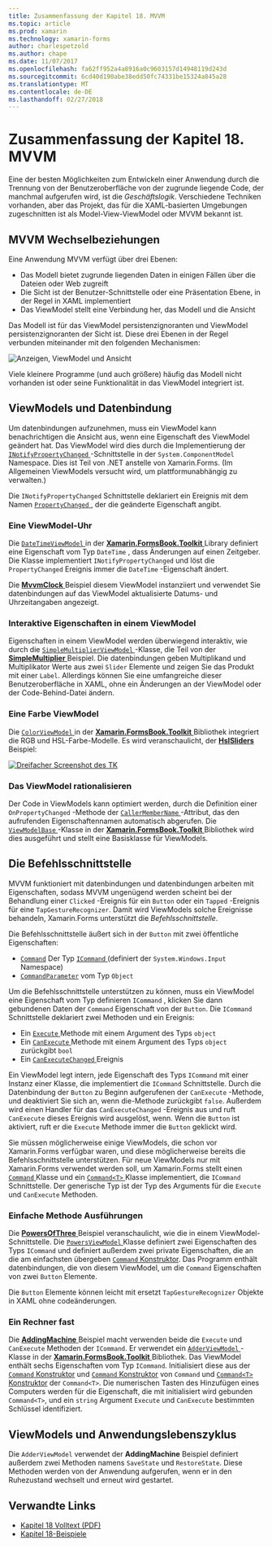 ```yaml
---
title: Zusammenfassung der Kapitel 18. MVVM
ms.topic: article
ms.prod: xamarin
ms.technology: xamarin-forms
author: charlespetzold
ms.author: chape
ms.date: 11/07/2017
ms.openlocfilehash: fa62ff952a4a8916a0c9603157d14948119d243d
ms.sourcegitcommit: 6cd40d190abe38edd50fc74331be15324a845a28
ms.translationtype: MT
ms.contentlocale: de-DE
ms.lasthandoff: 02/27/2018
---
```

# <a name="summary-of-chapter-18-mvvm"></a>Zusammenfassung der Kapitel 18. MVVM

Eine der besten Möglichkeiten zum Entwickeln einer Anwendung durch die Trennung von der Benutzeroberfläche von der zugrunde liegende Code, der manchmal aufgerufen wird, ist die *Geschäftslogik*. Verschiedene Techniken vorhanden, aber das Projekt, das für die XAML-basierten Umgebungen zugeschnitten ist als Model-View-ViewModel oder MVVM bekannt ist.

## <a name="mvvm-interrelationships"></a>MVVM Wechselbeziehungen

Eine Anwendung MVVM verfügt über drei Ebenen:

- Das Modell bietet zugrunde liegenden Daten in einigen Fällen über die Dateien oder Web zugreift
- Die Sicht ist der Benutzer-Schnittstelle oder eine Präsentation Ebene, in der Regel in XAML implementiert
- Das ViewModel stellt eine Verbindung her, das Modell und die Ansicht

Das Modell ist für das ViewModel persistenzignoranten und ViewModel persistenzignoranten der Sicht ist. Diese drei Ebenen in der Regel verbunden miteinander mit den folgenden Mechanismen:

![Anzeigen, ViewModel und Ansicht](images/ch18fg03.png "MVVM")

Viele kleinere Programme (und auch größere) häufig das Modell nicht vorhanden ist oder seine Funktionalität in das ViewModel integriert ist.

## <a name="viewmodels-and-data-binding"></a>ViewModels und Datenbindung

Um datenbindungen aufzunehmen, muss ein ViewModel kann benachrichtigen die Ansicht aus, wenn eine Eigenschaft des ViewModel geändert hat. Das ViewModel wird dies durch die Implementierung der [ `INotifyPropertyChanged` ](https://developer.xamarin.com/api/type/System.ComponentModel.INotifyPropertyChanged/) -Schnittstelle in der `System.ComponentModel` Namespace. Dies ist Teil von .NET anstelle von Xamarin.Forms. (Im Allgemeinen ViewModels versucht wird, um plattformunabhängig zu verwalten.)

Die `INotifyPropertyChanged` Schnittstelle deklariert ein Ereignis mit dem Namen [ `PropertyChanged` ](https://developer.xamarin.com/api/type/System.ComponentModel.INotifyPropertyChanged/) , der die geänderte Eigenschaft angibt.

### <a name="a-viewmodel-clock"></a>Eine ViewModel-Uhr

Die [ `DateTimeViewModel` ](https://github.com/xamarin/xamarin-forms-book-samples/blob/master/Libraries/Xamarin.FormsBook.Toolkit/Xamarin.FormsBook.Toolkit/DateTimeViewModel.cs) in der [ **Xamarin.FormsBook.Toolkit** ](https://github.com/xamarin/xamarin-forms-book-samples/tree/master/Libraries/Xamarin.FormsBook.Toolkit/Xamarin.FormsBook.Toolkit) Library definiert eine Eigenschaft vom Typ `DateTime` , dass Änderungen auf einen Zeitgeber. Die Klasse implementiert `INotifyPropertyChanged` und löst die `PropertyChanged` Ereignis immer die `DateTime` -Eigenschaft ändert.

Die [ **MvvmClock** ](https://github.com/xamarin/xamarin-forms-book-samples/tree/master/Chapter18/MvvmClock) Beispiel diesem ViewModel instanziiert und verwendet Sie datenbindungen auf das ViewModel aktualisierte Datums- und Uhrzeitangaben angezeigt.

### <a name="interactive-properties-in-a-viewmodel"></a>Interaktive Eigenschaften in einem ViewModel

Eigenschaften in einem ViewModel werden überwiegend interaktiv, wie durch die [ `SimpleMultiplierViewModel` ](https://github.com/xamarin/xamarin-forms-book-samples/blob/master/Chapter18/SimpleMultiplier/SimpleMultiplier/SimpleMultiplier/SimpleMultiplierViewModel.cs) -Klasse, die Teil von der [ **SimpleMultiplier** ](https://github.com/xamarin/xamarin-forms-book-samples/tree/master/Chapter18/SimpleMultiplier) Beispiel. Die datenbindungen geben Multiplikand und Multiplikator Werte aus zwei `Slider` Elemente und zeigen Sie das Produkt mit einer `Label`. Allerdings können Sie eine umfangreiche dieser Benutzeroberfläche in XAML, ohne ein Änderungen an der ViewModel oder der Code-Behind-Datei ändern.

### <a name="a-color-viewmodel"></a>Eine Farbe ViewModel

Die [ `ColorViewModel` ](https://github.com/xamarin/xamarin-forms-book-samples/blob/master/Libraries/Xamarin.FormsBook.Toolkit/Xamarin.FormsBook.Toolkit/ColorViewModel.cs) in der [ **Xamarin.FormsBook.Toolkit** ](https://github.com/xamarin/xamarin-forms-book-samples/tree/master/Libraries/Xamarin.FormsBook.Toolkit/Xamarin.FormsBook.Toolkit) Bibliothek integriert die RGB und HSL-Farbe-Modelle. Es wird veranschaulicht, der [ **HslSliders** ](https://github.com/xamarin/xamarin-forms-book-samples/tree/master/Chapter18/HslSliders) Beispiel:

[![Dreifacher Screenshot des TK](images/ch18fg08-small.png "HSL-Farbe Modell")](images/ch18fg08-large.png "HSL-Farbe-Modell")

### <a name="streamlining-the-viewmodel"></a>Das ViewModel rationalisieren

Der Code in ViewModels kann optimiert werden, durch die Definition einer `OnPropertyChanged` -Methode der [ `CallerMemberName` ](https://developer.xamarin.com/api/type/System.Runtime.CompilerServices.CallerMemberNameAttribute/) -Attribut, das den aufrufenden Eigenschaftennamen automatisch abgerufen. Die [ `ViewModelBase` ](https://github.com/xamarin/xamarin-forms-book-samples/blob/master/Libraries/Xamarin.FormsBook.Toolkit/Xamarin.FormsBook.Toolkit/ViewModelBase.cs) -Klasse in der [ **Xamarin.FormsBook.Toolkit** ](https://github.com/xamarin/xamarin-forms-book-samples/tree/master/Libraries/Xamarin.FormsBook.Toolkit/Xamarin.FormsBook.Toolkit) Bibliothek wird dies ausgeführt und stellt eine Basisklasse für ViewModels.

## <a name="the-command-interface"></a>Die Befehlsschnittstelle

MVVM funktioniert mit datenbindungen und datenbindungen arbeiten mit Eigenschaften, sodass MVVM ungenügend werden scheint bei der Behandlung einer `Clicked` -Ereignis für ein `Button` oder ein `Tapped` -Ereignis für eine `TapGestureRecognizer`. Damit wird ViewModels solche Ereignisse behandeln, Xamarin.Forms unterstützt die *Befehlsschnittstelle*.

Die Befehlsschnittstelle äußert sich in der `Button` mit zwei öffentliche Eigenschaften:

- [`Command`](https://developer.xamarin.com/api/property/Xamarin.Forms.Button.Command/) Der Typ [ `ICommand` ](https://developer.xamarin.com/api/type/System.Windows.Input.ICommand/) (definiert der `System.Windows.Input` Namespace)
- [`CommandParameter`](https://developer.xamarin.com/api/property/Xamarin.Forms.Button.CommandParameter/) vom Typ `Object`

Um die Befehlsschnittstelle unterstützen zu können, muss ein ViewModel eine Eigenschaft vom Typ definieren `ICommand` , klicken Sie dann gebundenen Daten der `Command` Eigenschaft von der `Button`. Die `ICommand` Schnittstelle deklariert zwei Methoden und ein Ereignis:

- Ein [ `Execute` ](https://developer.xamarin.com/api/member/System.Windows.Input.ICommand.Execute/p/System.Object/) Methode mit einem Argument des Typs `object`
- Ein [ `CanExecute` ](https://developer.xamarin.com/api/member/System.Windows.Input.ICommand.CanExecute/p/System.Object/) Methode mit einem Argument des Typs `object` zurückgibt `bool`
- Ein [ `CanExecuteChanged` ](https://developer.xamarin.com/api/event/System.Windows.Input.ICommand.CanExecuteChanged/) Ereignis

Ein ViewModel legt intern, jede Eigenschaft des Typs `ICommand` mit einer Instanz einer Klasse, die implementiert die `ICommand` Schnittstelle. Durch die Datenbindung der `Button` zu Beginn aufgerufenen der `CanExecute` -Methode, und deaktiviert Sie sich an, wenn die-Methode zurückgibt `false`. Außerdem wird einen Handler für das `CanExecuteChanged` -Ereignis aus und ruft `CanExecute` dieses Ereignis wird ausgelöst, wenn. Wenn die `Button` ist aktiviert, ruft er die `Execute` Methode immer die `Button` geklickt wird.

Sie müssen möglicherweise einige ViewModels, die schon vor Xamarin.Forms verfügbar waren, und diese möglicherweise bereits die Befehlsschnittstelle unterstützen. Für neue ViewModels nur mit Xamarin.Forms verwendet werden soll, um Xamarin.Forms stellt einen [ `Command` ](https://developer.xamarin.com/api/type/Xamarin.Forms.Command/) Klasse und ein [ `Command<T>` ](https://developer.xamarin.com/api/type/Xamarin.Forms.Command%3CT%3E/) Klasse implementiert, die `ICommand` Schnittstelle. Der generische Typ ist der Typ des Arguments für die `Execute` und `CanExecute` Methoden.

### <a name="simple-method-executions"></a>Einfache Methode Ausführungen

Die [ **PowersOfThree** ](https://github.com/xamarin/xamarin-forms-book-samples/tree/master/Chapter18/PowersOfThree) Beispiel veranschaulicht, wie die in einem ViewModel-Schnittstelle. Die [ `PowersViewModel` ](https://github.com/xamarin/xamarin-forms-book-samples/blob/master/Chapter18/PowersOfThree/PowersOfThree/PowersOfThree/PowersViewModel.cs) Klasse definiert zwei Eigenschaften des Typs `ICommand` und definiert außerdem zwei private Eigenschaften, die an die am einfachsten übergeben [ `Command` Konstruktor](https://developer.xamarin.com/api/constructor/Xamarin.Forms.Command.Command/p/System.Action/). Das Programm enthält datenbindungen, die von diesem ViewModel, um die `Command` Eigenschaften von zwei `Button` Elemente.

Die `Button` Elemente können leicht mit ersetzt `TapGestureRecognizer` Objekte in XAML ohne codeänderungen.

### <a name="a-calculator-almost"></a>Ein Rechner fast

Die [ **AddingMachine** ](https://github.com/xamarin/xamarin-forms-book-samples/tree/master/Chapter18/AddingMachine) Beispiel macht verwenden beide die `Execute` und `CanExecute` Methoden der `ICommand`. Er verwendet ein [ `AdderViewModel` ](https://github.com/xamarin/xamarin-forms-book-samples/blob/master/Libraries/Xamarin.FormsBook.Toolkit/Xamarin.FormsBook.Toolkit/AdderViewModel.cs) -Klasse in der [ **Xamarin.FormsBook.Toolkit** ](https://github.com/xamarin/xamarin-forms-book-samples/blob/master/Libraries/Xamarin.FormsBook.Toolkit/Xamarin.FormsBook.Toolkit/AdderViewModel.cs) Bibliothek. Das ViewModel enthält sechs Eigenschaften vom Typ `ICommand`. Initialisiert diese aus der [ `Command` Konstruktor](https://developer.xamarin.com/api/constructor/Xamarin.Forms.Command.Command/p/System.Action/) und [ `Command` Konstruktor](https://developer.xamarin.com/api/constructor/Xamarin.Forms.Command.Command/p/System.Action/System.Func%7BSystem.Boolean%7D/) von `Command` und [ `Command<T>` Konstruktor](https://developer.xamarin.com/api/constructor/Xamarin.Forms.Command%3CT%3E.Command%3CT%3E/p/System.Action%7BT%7D/System.Func%7BT,System.Boolean%7D/) der `Command<T>`. Die numerischen Tasten des Hinzufügen eines Computers werden für die Eigenschaft, die mit initialisiert wird gebunden `Command<T>`, und ein `string` Argument `Execute` und `CanExecute` bestimmten Schlüssel identifiziert.

## <a name="viewmodels-and-the-application-lifecycle"></a>ViewModels und Anwendungslebenszyklus

Die `AdderViewModel` verwendet der **AddingMachine** Beispiel definiert außerdem zwei Methoden namens `SaveState` und `RestoreState`. Diese Methoden werden von der Anwendung aufgerufen, wenn er in den Ruhezustand wechselt und erneut wird gestartet.



## <a name="related-links"></a>Verwandte Links

- [Kapitel 18 Volltext (PDF)](https://download.xamarin.com/developer/xamarin-forms-book/XamarinFormsBook-Ch18-Apr2016.pdf)
- [Kapitel 18-Beispiele](https://github.com/xamarin/xamarin-forms-book-samples/tree/master/Chapter18)
